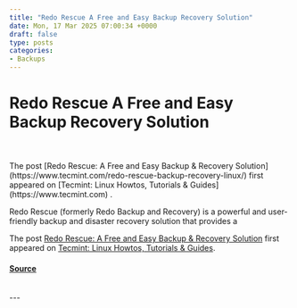 ```yaml
---
title: "Redo Rescue A Free and Easy Backup Recovery Solution"
date: Mon, 17 Mar 2025 07:00:34 +0000
draft: false
type: posts
categories: 
- Backups
---
```

# Redo Rescue A Free and Easy Backup Recovery Solution

<br/>

<br/>
The post [Redo Rescue: A Free and Easy Backup & Recovery Solution](https://www.tecmint.com/redo-rescue-backup-recovery-linux/) first appeared on [Tecmint: Linux Howtos, Tutorials & Guides](https://www.tecmint.com) .

Redo Rescue (formerly Redo Backup and Recovery) is a powerful and user-friendly backup and disaster recovery solution that provides a

The post [Redo Rescue: A Free and Easy Backup & Recovery Solution](https://www.tecmint.com/redo-rescue-backup-recovery-linux/) first appeared on [Tecmint: Linux Howtos, Tutorials & Guides](https://www.tecmint.com).

#### [Source](https://www.tecmint.com/redo-rescue-backup-recovery-linux/)

<br/>
---
